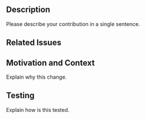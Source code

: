 <!--
Please follow our code of conduct when engaging in the beman community:
https://github.com/bemanproject/beman/blob/main/docs/CODE_OF_CONDUCT.md
-->

<!--
Thank you for your contribution!

If you are updating project structure or build configs:
- Make sure your contribution does not go against the beman standard:
  https://github.com/bemanproject/beman/blob/main/docs/BEMAN_STANDARD.md
- For new CMake arguments/ presets: please make sure you added appropriate CI tests.

If you are updating documentations:
- Make sure badges and pictures does not impact readability.

If you are updating any implementation details:
- Make sure you submit appropriate testing.

We encourage small & incremental additions instead of large redesigns.
They are easier and faster to review.
They are also less likely to introduce bugs.

While we do not formally adopt this guide as a standard,
we encourage you to read and consider:
"The CL author’s guide to getting through code review".
https://google.github.io/eng-practices/review/developer/

Regardless, feel free to open a PR on your existing changes.
We appreciate the suggestion and will help out.

Please run pre-commit against your change to comply with our linting rules.
The command to check all files in the directory is:
pre-commit run --all-files
-->

<!-- markdownlint-disable-next-line MD041 -->
## Description

Please describe your contribution in a single sentence.

## Related Issues

<!-- use magic keywords like "fix" to close issues linked to this PR automatically -->

## Motivation and Context

Explain why this change.

## Testing

Explain how is this tested.

<!-- if you are a first time contributor, make sure you run pre-commit before opening a PR -->
